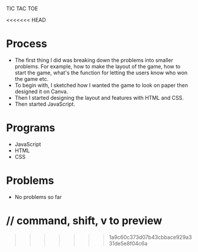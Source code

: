 TIC TAC TOE

<<<<<<< HEAD
# Process 
- The first thing I did was breaking down the problems into smaller problems. For example, how to make the layout of the game, how to start the game, what's the function for letting the users know who won the game etc. 
- To begin with, I sketched how I wanted the game to look on paper then designed it on Canva. 
- Then I started designing the layout and features with HTML and CSS.
- Then started JavaScript. 
# Programs 
- JavaScript 
- HTML 
- CSS
# Problems 
- No problems so far

// command, shift, v to preview 
=======
>>>>>>> 1a9c60c373d07b43cbbace929a331de5e8f04c6a

